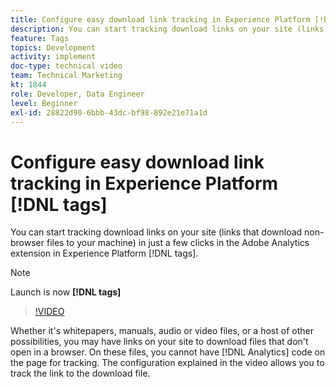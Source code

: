 ```yaml
---
title: Configure easy download link tracking in Experience Platform [!DNL tags]
description: You can start tracking download links on your site (links that download non-browser files to your machine) in just a few clicks in the Adobe Analytics extension in Experience Platform [!DNL tags].
feature: Tags
topics: Development
activity: implement
doc-type: technical video
team: Technical Marketing
kt: 1844
role: Developer, Data Engineer
level: Beginner
exl-id: 28822d90-6bbb-43dc-bf98-892e21e71a1d
---
```

# Configure easy download link tracking in Experience Platform [!DNL tags]

You can start tracking download links on your site (links that download non-browser files to your machine) in just a few clicks in the Adobe Analytics extension in Experience Platform [!DNL tags].

>[!NOTE]
>
> Launch is now **[!DNL tags]**

>[!VIDEO](https://video.tv.adobe.com/v/25762/?quality=12&learn=on)

Whether it's whitepapers, manuals, audio or video files, or a host of other possibilities, you may have links on your site to download files that don't open in a browser. On these files, you cannot have [!DNL Analytics] code on the page for tracking. The configuration explained in the video allows you to track the link to the download file.
